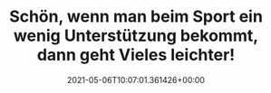 ---
date: '2021-05-06T10:07:01.361426+00:00'
found_at: '2014-12-04'
found_url: http://www.hohesc.de/Naturelle-Sport
title: Schön, wenn man beim Sport ein wenig Unterstützung bekommt, dann geht Vieles
  leichter!
---